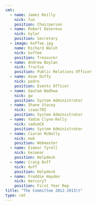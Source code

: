 ```yaml
---
cmt:
  - name: James Reilly
    nick: fun
    position: Chairperson
  - name: Robert Devereux
    nick: kylar
    position: Secretary
  - image: koffee.jpg
    name: Richard Walsh
    nick: koffee
    position: Treasurer
  - name: Andrew Boylan
    nick: fructus
    position: Public Relations Officer
  - name: Aine Duffy
    nick: pedro
    position: Events Officer
  - name: Gautam Wadhwa
    nick: gw
    position: System Administrator
  - name: Shane Stacey
    nick: isaac702
    position: System Administrator
  - name: Vadim Clyne-Kelly
    nick: vadimCK
    position: System Administrator
  - name: Ciaran McNally
    nick: mak
    position: Webmaster
  - name: Eimear Tyrell
    nick: beimear
    position: Helpdesk
  - name: Craig Duff
    nick: duff
    position: Helpdesk
  - name: Freddie Hayden
    nick: mercury7
    position: First Year Rep
title: "The Committee 2012-2013\t"
type: cmt
---
```

